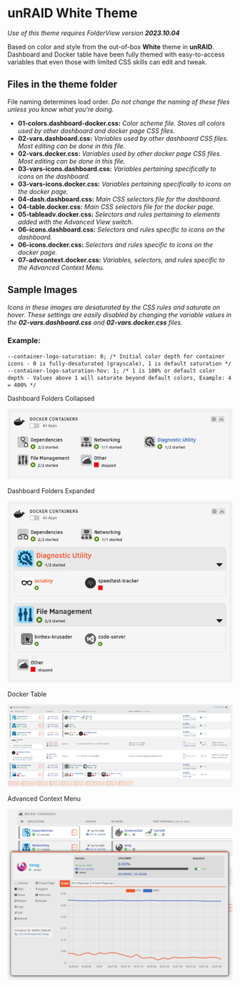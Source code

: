 # unRAID White Theme

_Use of this theme requires FolderView version **2023.10.04**_

Based on color and style from the out-of-box **White** theme in **unRAID**.
Dashboard and Docker table have been fully themed with easy-to-access variables that even those with limited CSS skills can edit and tweak.

## Files in the theme folder

File naming determines load order. _Do not change the naming of these files unless you know what you're doing._

- **01-colors.dashboard-docker.css:** _Color scheme file. Stores all colors used by other dashboard and docker page CSS files._
- **02-vars.dashboard.css:** _Variables used by other dashboard CSS files. Most editing can be done in this file._
- **02-vars.docker.css:** _Variables used by other docker page CSS files. Most editing can be done in this file._
- **03-vars-icons.dashboard.css:** _Variables pertaining specifically to icons on the dashboard._
- **03-vars-icons.docker.css:** _Variables pertaining specifically to icons on the docker page._
- **04-dash.dashboard.css:** _Main CSS selectors file for the dashboard._
- **04-table.docker.css:** _Main CSS selectors file for the docker page._
- **05-tableadv.docker.css:** _Selectors and rules pertaining to elements added with the Advanced View switch._
- **06-icons.dashboard.css:** _Selectors and rules specific to icons on the dashboard._
- **06-icons.docker.css:** _Selectors and rules specific to icons on the docker page._
- **07-advcontext.docker.css:** _Variables, selectors, and rules specific to the Advanced Context Menu._

## Sample Images

_Icons in these images are desaturated by the CSS rules and saturate on hover. These settings are easily disabled by changing the variable values in the **02-vars.dashboard.css** and **02-vars.docker.css** files._

### Example:

```
--container-logo-saturation: 0; /* Initial color depth for container icons - 0 is fully-desaturated (grayscale), 1 is default saturation */
--container-logo-saturation-hov: 1; /* 1 is 100% or default color depth - Values above 1 will saturate beyond default colors, Example: 4 = 400% */
```

Dashboard Folders Collapsed

![dashboard closed](white_theme_dashboard-closed.png)

Dashboard Folders Expanded

![dashboard open](white_theme_dashboard-open.png)

Docker Table

![docker table](white_theme_docker.png)

Advanced Context Menu

![advanced context menu](white_theme_docker_adv.png)

